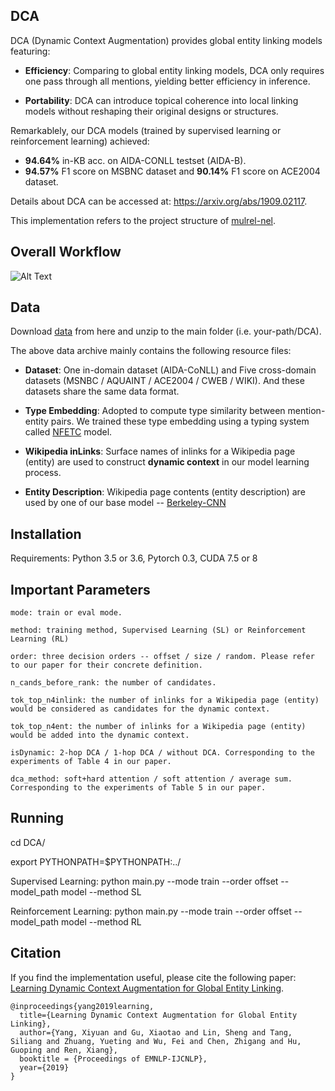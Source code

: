 ## DCA
DCA (Dynamic Context Augmentation) provides global entity linking models featuring:

- **Efficiency**: Comparing to global entity linking models, DCA only requires one pass through all mentions, yielding better efficiency in inference.

- **Portability**: DCA can introduce topical coherence into local linking models without reshaping their original designs or structures.

Remarkablely, our DCA models (trained by supervised learning or reinforcement learning) achieved:

- **94.64%** in-KB acc. on AIDA-CONLL testset (AIDA-B).
- **94.57%** F1 score on MSBNC dataset and **90.14%** F1 score on ACE2004 dataset.

Details about DCA can be accessed at: https://arxiv.org/abs/1909.02117.

This implementation refers to the project structure of [mulrel-nel](https://github.com/lephong/mulrel-nel). 

## Overall Workflow
![Alt Text](https://github.com/YoungXiyuan/DCA/blob/master/DCA.gif)

## Data
Download [data](https://drive.google.com/open?id=1MfjzjZH_KKsXshtepzSBwkvjabdEytzh) from here and unzip to the main folder (i.e. your-path/DCA). 

The above data archive mainly contains the following resource files:

- **Dataset**: One in-domain dataset (AIDA-CoNLL) and Five cross-domain datasets (MSNBC / AQUAINT / ACE2004 / CWEB / WIKI). And these datasets share the same data format.

- **Type Embedding**: Adopted to compute type similarity between mention-entity pairs. We trained these type embedding using a typing system called [NFETC](https://arxiv.org/abs/1803.03378) model.

- **Wikipedia inLinks**: Surface names of inlinks for a Wikipedia page (entity) are used to construct **dynamic context** in our model learning process.

- **Entity Description**: Wikipedia page contents (entity description) are used by one of our base model -- [Berkeley-CNN](https://www.aclweb.org/anthology/N16-1150/)

## Installation
Requirements: Python 3.5 or 3.6, Pytorch 0.3, CUDA 7.5 or 8

## Important Parameters

```
mode: train or eval mode.

method: training method, Supervised Learning (SL) or Reinforcement Learning (RL)

order: three decision orders -- offset / size / random. Please refer to our paper for their concrete definition.

n_cands_before_rank: the number of candidates.

tok_top_n4inlink: the number of inlinks for a Wikipedia page (entity) would be considered as candidates for the dynamic context.

tok_top_n4ent: the number of inlinks for a Wikipedia page (entity) would be added into the dynamic context.

isDynamic: 2-hop DCA / 1-hop DCA / without DCA. Corresponding to the experiments of Table 4 in our paper.

dca_method: soft+hard attention / soft attention / average sum. Corresponding to the experiments of Table 5 in our paper.
```

## Running
cd DCA/

export PYTHONPATH=$PYTHONPATH:../

Supervised Learning: python main.py --mode train --order offset --model_path model --method SL

Reinforcement Learning: python main.py --mode train --order offset --model_path model --method RL

## Citation
If you find the implementation useful, please cite the following paper: [Learning Dynamic Context Augmentation for Global Entity Linking](https://arxiv.org/abs/1909.02117).

```
@inproceedings{yang2019learning,
  title={Learning Dynamic Context Augmentation for Global Entity Linking},
  author={Yang, Xiyuan and Gu, Xiaotao and Lin, Sheng and Tang, Siliang and Zhuang, Yueting and Wu, Fei and Chen, Zhigang and Hu, Guoping and Ren, Xiang},
  booktitle = {Proceedings of EMNLP-IJCNLP},
  year={2019}
}
```
